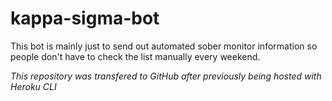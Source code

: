 # kappa-sigma-bot
This bot is mainly just to send out automated sober monitor information so people don't have to check the list manually every weekend.

*This repository was transfered to GitHub after previously being hosted with Heroku CLI*
